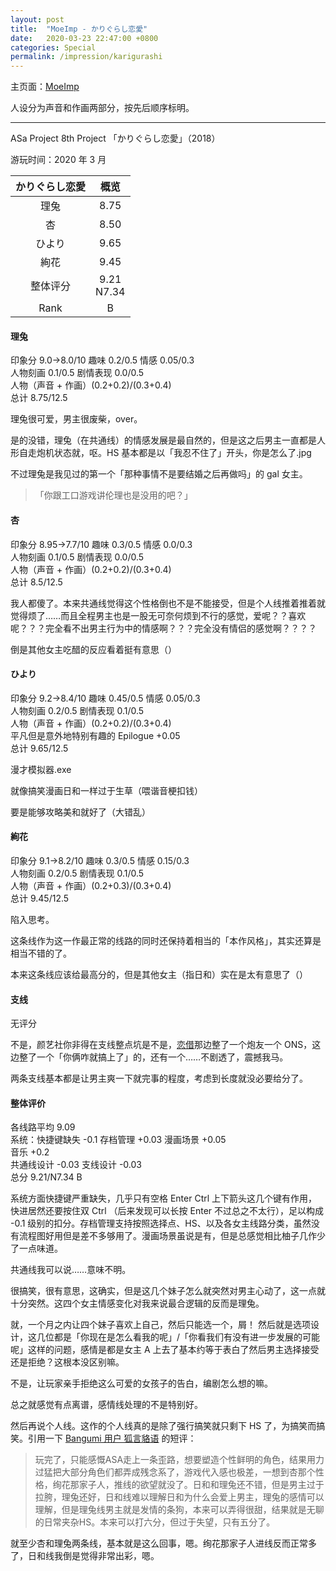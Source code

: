 ```yaml
---
layout: post
title:  "MoeImp - かりぐらし恋愛"
date:   2020-03-23 22:47:00 +0800
categories: Special
permalink: /impression/karigurashi
---
```


主页面：[MoeImp](http://yoro.xyz/impression)

人设分为声音和作画两部分，按先后顺序标明。

---

ASa Project 8th Project 「かりぐらし恋愛」（2018）

游玩时间：2020 年 3 月

| かりぐらし恋愛 | 概览 |
| :---------------: |:---: |
| 理兔 | 8.75 |
| 杏 | 8.50 |
| ひより | 9.65 |
| 絢花 | 9.45 |
| 整体评分 |9.21<br />N7.34|
| Rank |B|

#### 理兔

印象分 9.0→8.0/10 趣味 0.2/0.5 情感 0.05/0.3<br />
人物刻画 0.1/0.5 剧情表现 0.0/0.5<br />
人物（声音 + 作画）(0.2+0.2)/(0.3+0.4)<br />
总计 8.75/12.5

理兔很可爱，男主很废柴，over。

是的没错，理兔（在共通线）的情感发展是最自然的，但是这之后男主一直都是人形自走炮机状态就，呕。HS 基本都是以「我忍不住了」开头，你是怎么了.jpg

不过理兔是我见过的第一个「那种事情不是要结婚之后再做吗」的 gal 女主。

> 「你跟工口游戏讲伦理也是没用的吧？」

#### 杏

印象分 8.95→7.7/10 趣味 0.3/0.5 情感 0.0/0.3<br />
人物刻画 0.1/0.5 剧情表现 0.0/0.5<br />
人物（声音 + 作画）(0.2+0.2)/(0.3+0.4)<br />
总计 8.5/12.5

我人都傻了。本来共通线觉得这个性格倒也不是不能接受，但是个人线推着推着就觉得烦了……而且全程男主也是一股无可奈何烦到不行的感觉，爱呢？？喜欢呢？？？完全看不出男主行为中的情感啊？？？完全没有情侣的感觉啊？？？？

倒是其他女主吃醋的反应看着挺有意思（）

#### ひより

印象分 9.2→8.4/10 趣味 0.45/0.5 情感 0.05/0.3<br />
人物刻画 0.2/0.5 剧情表现 0.1/0.5 <br />
人物（声音 + 作画）(0.2+0.2)/(0.3+0.4)<br />
平凡但是意外地特别有趣的 Epilogue +0.05<br />
总计 9.65/12.5

漫才模拟器.exe

就像搞笑漫画日和一样过于生草（喂谐音梗扣钱）

要是能够攻略美和就好了（大错乱）

#### 絢花

印象分 9.1→8.2/10 趣味 0.3/0.5 情感 0.15/0.3<br />
人物刻画 0.2/0.5 剧情表现 0.1/0.5<br />
人物（声音 + 作画）(0.2+0.3)/(0.3+0.4)<br />
总计 9.45/12.5

陷入思考。

这条线作为这一作最正常的线路的同时还保持着相当的「本作风格」，其实还算是相当不错的了。

本来这条线应该给最高分的，但是其他女主（指日和）实在是太有意思了（）

#### 支线

无评分

不是，颜艺社你非得在支线整点坑是不是，[恋借](http://yoro.xyz/impression/renaikari)那边整了一个炮友一个 ONS，这边整了一个「你俩咋就搞上了」的，还有一个……不剧透了，震撼我马。

两条支线基本都是让男主爽一下就完事的程度，考虑到长度就没必要给分了。

#### 整体评价

各线路平均 9.09<br />
系统：快捷键缺失 -0.1 存档管理 +0.03 漫画场景 +0.05<br />
音乐 +0.2<br />
共通线设计 -0.03 支线设计 -0.03<br />
总分 9.21/N7.34 B

系统方面快捷键严重缺失，几乎只有空格 Enter Ctrl 上下箭头这几个键有作用，快进居然还要按住双 Ctrl （后来发现可以长按 Enter 不过总之不太行），足以构成 -0.1 级别的扣分。存档管理支持按照选择点、HS、以及各女主线路分类，虽然没有流程图好用但是差不多够用了。漫画场景虽说是有，但是总感觉相比柚子几作少了一点味道。

共通线我可以说……意味不明。

很搞笑，很有意思，这确实，但是这几个妹子怎么就突然对男主心动了，这一点就十分突然。这四个女主情感变化对我来说最合逻辑的反而是理兔。

就，一个月之内让四个妹子喜欢上自己，然后只能选一个，屑！
然后就是选项设计，这几位都是「你现在是怎么看我的呢」/「你看我们有没有进一步发展的可能呢」这样的问题，感情是都是女主 A 上去了基本约等于表白了然后男主选择接受还是拒绝？这根本没区别嘛。

不是，让玩家亲手拒绝这么可爱的女孩子的告白，编剧怎么想的嘛。

总之就感觉有点离谱，感情线处理的不是特别好。

然后再说个人线。这作的个人线真的是除了强行搞笑就只剩下 HS 了，为搞笑而搞笑。引用一下 [Bangumi 用户 狐言貉语](http://bgm.tv/user/340001) 的短评：

> 玩完了，只能感慨ASA走上一条歪路，想要塑造个性鲜明的角色，结果用力过猛把大部分角色们都弄成残念系了，游戏代入感也极差，一想到杏那个性格，绚花那家子人，推线的欲望就没了。日和和理兔还不错，但是男主过于拉胯，理兔还好，日和线难以理解日和为什么会爱上男主，理兔的感情可以理解，但是理兔线男主就是发情的条狗，本来可以弄得很甜，结果就是无聊的日常夹杂HS。本来可以打六分，但过于失望，只有五分了。

就至少杏和理兔两条线，基本就是这么回事，嗯。绚花那家子人进线反而正常多了，日和线我倒是觉得非常出彩，嗯。
